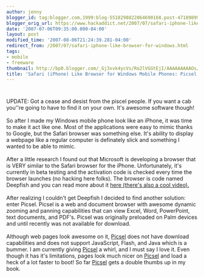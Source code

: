```yaml
---
author: jenny
blogger_id: tag:blogger.com,1999:blog-5518298822864690168.post-4718989973031591626
blogger_orig_url: https://www.hackaddict.net/2007/07/safari-iphone-like-browser-for-windows.html
date: '2007-07-06T09:35:00.000-04:00'
layout: post
modified_time: '2007-08-06T21:24:39.281-04:00'
redirect_from: /2007/07/safari-iphone-like-browser-for-windows.html
tags:
- mobile
- freeware
thumbnail: http://bp0.blogger.com/_Gj3xvk4ycVs/Ro2lVGGtEjI/AAAAAAAAAOs/1ShmLpM37cg/s72-c/proviewer_zoom.gif
title: 'Safari (iPhone) Like Browser for Windows Mobile Phones: Picsel'
---
```


<a onblur="try {parent.deselectBloggerImageGracefully();} catch(e) {}" href="http://bp0.blogger.com/_Gj3xvk4ycVs/Ro2lVGGtEjI/AAAAAAAAAOs/1ShmLpM37cg/s1600-h/proviewer_zoom.gif"><img style="margin: 0px auto 10px; display: block; text-align: center; cursor: pointer;" src="http://bp0.blogger.com/_Gj3xvk4ycVs/Ro2lVGGtEjI/AAAAAAAAAOs/1ShmLpM37cg/s320/proviewer_zoom.gif" alt="" id="BLOGGER_PHOTO_ID_5083901336205726258" border="0" /></a><br />UPDATE: Got a cease and desist from the piscel people.  If you want a cab you''re going to have to find it on your own.  It's awesome software though!<br /><br />So after I made my Windows mobile phone look like an iPhone, it was time to make it act like one.  Most of the applications were easy to mimic thanks to Google, but the Safari browser was something else.  It's ability to display a webpage like a regular computer is definately slick and something I wanted to be able to mimic.<br /><br />After a little research I found out that Microsoft is developing a browser that is VERY similar to the Safari browser for the iPhone.  Unfortunately, it's currently in beta testing and the activation code is checked every time the browser launches (no hacking here folks).  The browser is code named Deepfish and you can read more about it <a href="http://on10.net/Blogs/larry/exclusive-video-new-mobile-web-browser--deepfish/">here (there's also a cool video).</a><br /><br />After realizing I couldn't get Deepfish I decided to find another solution: enter Picsel.    Picsel is a web and  document  browser with awesome dynamic zooming  and panning capabilities that can view Excel, Word, PowerPoint, text documents,  and PDF's.   Picsel was originally preloaded on Palm devices and until recently was not available for download.<br /><br />Although web pages look awesome on it, <a href="http://www.picsel.com/index.php/solutions/view/C11/">Picsel</a> does not have download capabilities and does not support  JavaScript, Flash, and Java which is a bummer.  I am currently giving <a href="http://www.picsel.com/index.php/solutions/view/C11/">Picsel</a> a whirl, and I must say I love it. Even though it has it's limitations, pages look much nicer on <a href="http://www.picsel.com/index.php/solutions/view/C11/">Picsel</a> and load a heck of a lot faster to boot!  So far <a href="http://www.picsel.com/index.php/solutions/view/C11/">Picsel</a> gets a double thumbs up in my book.<a href="http://www.divshare.com/download/1164926-d2f"><br /></a>
